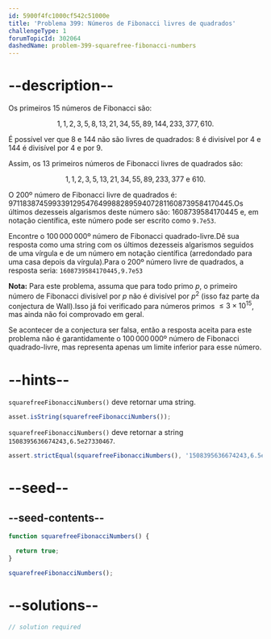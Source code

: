 ```yaml
---
id: 5900f4fc1000cf542c51000e
title: 'Problema 399: Números de Fibonacci livres de quadrados'
challengeType: 1
forumTopicId: 302064
dashedName: problem-399-squarefree-fibonacci-numbers
---
```


# --description--

Os primeiros 15 números de Fibonacci são:

$$1,1,2,3,5,8,13,21,34,55,89,144,233,377,610.$$

É possível ver que 8 e 144 não são livres de quadrados: 8 é divisível por 4 e 144 é divisível por 4 e por 9.

Assim, os 13 primeiros números de Fibonacci livres de quadrados são:

$$1,1,2,3,5,13,21,34,55,89,233,377 \text{ e } 610.$$

O $200$º número de Fibonacci livre de quadrados é: 971183874599339129547649988289594072811608739584170445.Os últimos dezesseis algarismos deste número são: 1608739584170445 e, em notação científica, este número pode ser escrito como `9.7e53`.

Encontre o $100\,000\,000$º número de Fibonacci quadrado-livre.Dê sua resposta como uma string com os últimos dezesseis algarismos seguidos de uma vírgula e de um número em notação científica (arredondado para uma casa depois da vírgula).Para o $200$º número livre de quadrados, a resposta seria: `1608739584170445,9.7e53`

**Nota:** Para este problema, assuma que para todo primo $p$, o primeiro número de Fibonacci divisível por $p$ não é divisível por $p^2$ (isso faz parte da conjectura de Wall).Isso já foi verificado para números primos $≤ 3 \times {10}^{15}$, mas ainda não foi comprovado em geral.

Se acontecer de a conjectura ser falsa, então a resposta aceita para este problema não é garantidamente o $100\,000\,000$º número de Fibonacci quadrado-livre, mas representa apenas um limite inferior para esse número.

# --hints--

`squarefreeFibonacciNumbers()` deve retornar uma string.

```js
asset.isString(squarefreeFibonacciNumbers());
```

`squarefreeFibonacciNumbers()` deve retornar a string `1508395636674243,6.5e27330467`.

```js
assert.strictEqual(squarefreeFibonacciNumbers(), '1508395636674243,6.5e27330467');
```

# --seed--

## --seed-contents--

```js
function squarefreeFibonacciNumbers() {

  return true;
}

squarefreeFibonacciNumbers();
```

# --solutions--

```js
// solution required
```
